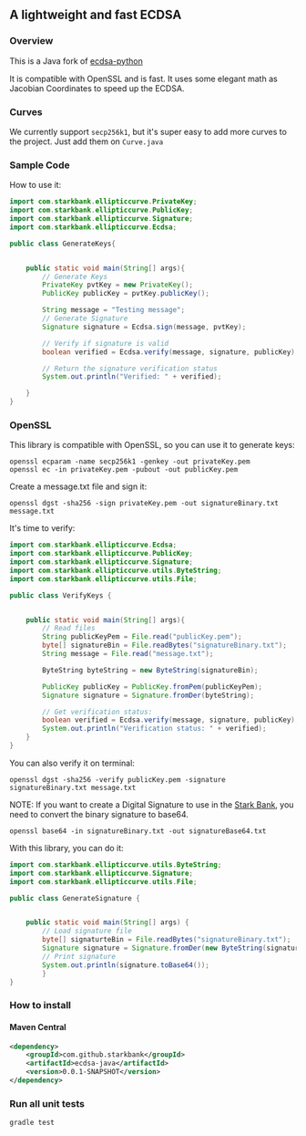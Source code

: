 ## A lightweight and fast ECDSA

### Overview

This is a Java fork of [ecdsa-python]


[ecdsa-python]: https://github.com/starkbank/ecdsa-python

It is compatible with OpenSSL and is fast.
It uses some elegant math as Jacobian Coordinates to speed up the ECDSA.

### Curves

We currently support `secp256k1`, but it's super easy to add more curves to the project. Just add them on `Curve.java`

### Sample Code

How to use it:

```java
import com.starkbank.ellipticcurve.PrivateKey;
import com.starkbank.ellipticcurve.PublicKey;
import com.starkbank.ellipticcurve.Signature;
import com.starkbank.ellipticcurve.Ecdsa;

public class GenerateKeys{


    public static void main(String[] args){
        // Generate Keys
        PrivateKey pvtKey = new PrivateKey();
        PublicKey publicKey = pvtKey.publicKey();

        String message = "Testing message";
        // Generate Signature
        Signature signature = Ecdsa.sign(message, pvtKey);

        // Verify if signature is valid
        boolean verified = Ecdsa.verify(message, signature, publicKey) ;

        // Return the signature verification status
        System.out.println("Verified: " + verified);

    }
}
```
### OpenSSL

This library is compatible with OpenSSL, so you can use it to generate keys:

```
openssl ecparam -name secp256k1 -genkey -out privateKey.pem
openssl ec -in privateKey.pem -pubout -out publicKey.pem
```

Create a message.txt file and sign it:

```
openssl dgst -sha256 -sign privateKey.pem -out signatureBinary.txt message.txt
```

It's time to verify:

```java
import com.starkbank.ellipticcurve.Ecdsa;
import com.starkbank.ellipticcurve.PublicKey;
import com.starkbank.ellipticcurve.Signature;
import com.starkbank.ellipticcurve.utils.ByteString;
import com.starkbank.ellipticcurve.utils.File;

public class VerifyKeys {


    public static void main(String[] args){
        // Read files
        String publicKeyPem = File.read("publicKey.pem");
        byte[] signatureBin = File.readBytes("signatureBinary.txt");
        String message = File.read("message.txt");

        ByteString byteString = new ByteString(signatureBin);

        PublicKey publicKey = PublicKey.fromPem(publicKeyPem);
        Signature signature = Signature.fromDer(byteString);

        // Get verification status:
        boolean verified = Ecdsa.verify(message, signature, publicKey);
        System.out.println("Verification status: " + verified);
    }
}
```

You can also verify it on terminal:

```
openssl dgst -sha256 -verify publicKey.pem -signature signatureBinary.txt message.txt
```

NOTE: If you want to create a Digital Signature to use in the [Stark Bank], you need to convert the binary signature to base64.

```
openssl base64 -in signatureBinary.txt -out signatureBase64.txt
```

With this library, you can do it:

```java
import com.starkbank.ellipticcurve.utils.ByteString;
import com.starkbank.ellipticcurve.Signature;
import com.starkbank.ellipticcurve.utils.File;

public class GenerateSignature {


    public static void main(String[] args) {
        // Load signature file
        byte[] signaturteBin = File.readBytes("signatureBinary.txt");
        Signature signature = Signature.fromDer(new ByteString(signaturteBin));
        // Print signature
        System.out.println(signature.toBase64());
        }
}
```

[Stark Bank]: https://starkbank.com

### How to install

#### Maven Central
```xml
<dependency>
    <groupId>com.github.starkbank</groupId>
    <artifactId>ecdsa-java</artifactId>
    <version>0.0.1-SNAPSHOT</version>
</dependency>
```

### Run all unit tests
```shell
gradle test
```
